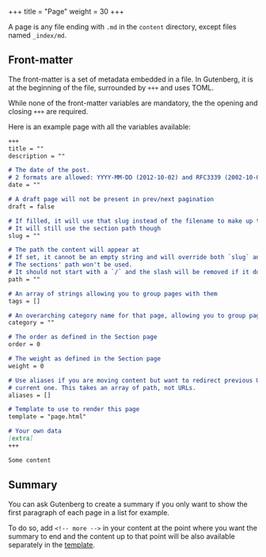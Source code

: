 +++
title = "Page"
weight = 30
+++

A page is any file ending with `.md` in the `content` directory, except files
named `_index/md`.

## Front-matter

The front-matter is a set of metadata embedded in a file. In Gutenberg,
it is at the beginning of the file, surrounded by `+++` and uses TOML.

While none of the front-matter variables are mandatory, the the opening and closing `+++` are required.

Here is an example page with all the variables available:

```md
+++
title = ""
description = ""

# The date of the post.
# 2 formats are allowed: YYYY-MM-DD (2012-10-02) and RFC3339 (2002-10-02T15:00:00Z)
date = ""

# A draft page will not be present in prev/next pagination
draft = false

# If filled, it will use that slug instead of the filename to make up the URL
# It will still use the section path though
slug = ""

# The path the content will appear at
# If set, it cannot be an empty string and will override both `slug` and the filename.
# The sections' path won't be used.
# It should not start with a `/` and the slash will be removed if it does
path = ""

# An array of strings allowing you to group pages with them
tags = []

# An overarching category name for that page, allowing you to group pages with it
category = ""

# The order as defined in the Section page
order = 0

# The weight as defined in the Section page
weight = 0

# Use aliases if you are moving content but want to redirect previous URLs to the 
# current one. This takes an array of path, not URLs.
aliases = []

# Template to use to render this page
template = "page.html"

# Your own data
[extra]
+++

Some content
```

## Summary

You can ask Gutenberg to create a summary if you only want to show the first 
paragraph of each page in a list for example.

To do so, add `<!-- more -->` in your content at the point where you want the
summary to end and the content up to that point will be also available separately
in the [template](./documentation/templates/pages-sections.md#page-variables).
